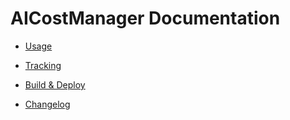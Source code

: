 # AICostManager Documentation

- [Usage](usage.md)
- [Tracking](tracking.md)

- [Build & Deploy](build_and_deploy.md)
- [Changelog](../CHANGELOG.md)
